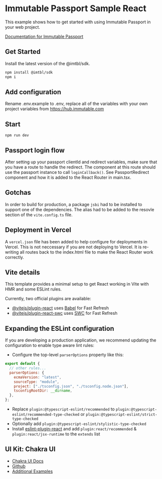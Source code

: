 # Immutable Passport Sample React

This example shows how to get started with using Immutable Passport in your web project.

[Documentation for Immutable Passport](https://docs.immutable.com/docs/zkEVM/products/passport)

## Get Started

Install the latest version of the @imtbl/sdk.

```bash
npm install @imtbl/sdk
npm i
```

## Add configuration

Rename .env.example to .env, replace all of the variables with your own project variables from https://hub.immutable.com


## Start

`npm run dev`

## Passport login flow

After setting up your passport clientId and redirect variables, make sure that you have a route to handle the redirect. The component at this route should use the passport instance to call `loginCallback()`. See PassportRedirect component and how it is added to the React Router in main.tsx.

## Gotchas

In order to build for production, a package `jsbi` had to be installed to support one of the dependencies. The alias had to be added to the resovle section of the `vite.config.ts` file.

## Deployment in Vercel

A `vercel.json` file has been added to help configure for deployments in Vercel. This is not neccessary if you are not deploying to Vercel. It is re-writing all routes back to the index.html file to make the React Router work correctly.

## Vite details

This template provides a minimal setup to get React working in Vite with HMR and some ESLint rules.

Currently, two official plugins are available:

- [@vitejs/plugin-react](https://github.com/vitejs/vite-plugin-react/blob/main/packages/plugin-react/README.md) uses [Babel](https://babeljs.io/) for Fast Refresh
- [@vitejs/plugin-react-swc](https://github.com/vitejs/vite-plugin-react-swc) uses [SWC](https://swc.rs/) for Fast Refresh

## Expanding the ESLint configuration

If you are developing a production application, we recommend updating the configuration to enable type aware lint rules:

- Configure the top-level `parserOptions` property like this:

```js
export default {
  // other rules...
  parserOptions: {
    ecmaVersion: "latest",
    sourceType: "module",
    project: ["./tsconfig.json", "./tsconfig.node.json"],
    tsconfigRootDir: __dirname,
  },
};
```

- Replace `plugin:@typescript-eslint/recommended` to `plugin:@typescript-eslint/recommended-type-checked` or `plugin:@typescript-eslint/strict-type-checked`
- Optionally add `plugin:@typescript-eslint/stylistic-type-checked`
- Install [eslint-plugin-react](https://github.com/jsx-eslint/eslint-plugin-react) and add `plugin:react/recommended` & `plugin:react/jsx-runtime` to the `extends` list

## UI Kit: Chakra UI

- [Chakra UI Docs](https://v2.chakra-ui.com/)
- [Github](https://github.com/chakra-ui/chakra-ui)
- [Additional Examples](https://chakra-templates.vercel.app/)